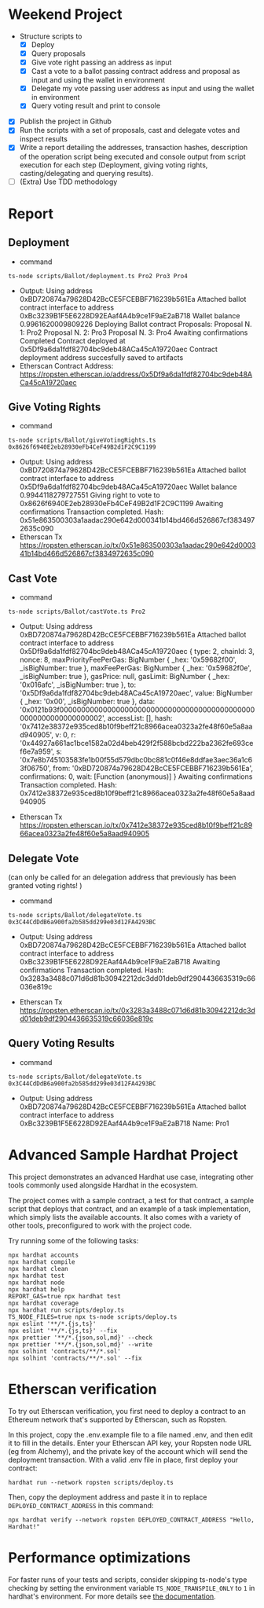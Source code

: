 # Weekend Project
* Structure scripts to
  - [X] Deploy
  - [X] Query proposals
  - [X] Give vote right passing an address as input
  - [X] Cast a vote to a ballot passing contract address and proposal as input and using the wallet in environment
  - [X] Delegate my vote passing user address as input and using the wallet in environment
  - [X] Query voting result and print to console
- [X] Publish the project in Github
- [X] Run the scripts with a set of proposals, cast and delegate votes and inspect results
- [X] Write a report detailing the addresses, transaction hashes, description of the operation script being executed and console output from script execution for each step (Deployment, giving voting rights, casting/delegating and querying results).
- [ ] (Extra) Use TDD methodology

# Report

## Deployment
* command
```shell 
ts-node scripts/Ballot/deployment.ts Pro2 Pro3 Pro4
```
* Output: 
Using address 0xBD720874a79628D42BcCE5FCEBBF716239b561Ea
Attached ballot contract interface to address 0xBc3239B1F5E6228D92EAaf4A4b9ce1F9aE2aB718
Wallet balance 0.9961620009809226
Deploying Ballot contract
Proposals: 
Proposal N. 1: Pro2
Proposal N. 2: Pro3
Proposal N. 3: Pro4
Awaiting confirmations
Completed
Contract deployed at 0x5Df9a6da1fdf82704bc9deb48ACa45cA19720aec
Contract deployment address succesfully saved to artifacts
* Etherscan Contract Address: 
https://ropsten.etherscan.io/address/0x5Df9a6da1fdf82704bc9deb48ACa45cA19720aec

## Give Voting Rights
* command
```shell 
ts-node scripts/Ballot/giveVotingRights.ts 0x8626f6940E2eb28930eFb4CeF49B2d1F2C9C1199
```
* Output: 
Using address 0xBD720874a79628D42BcCE5FCEBBF716239b561Ea
Attached ballot contract interface to address 0x5Df9a6da1fdf82704bc9deb48ACa45cA19720aec
Wallet balance 0.9944118279727551
Giving right to vote to 0x8626f6940E2eb28930eFb4CeF49B2d1F2C9C1199
Awaiting confirmations
Transaction completed. Hash: 0x51e863500303a1aadac290e642d000341b14bd466d526867cf3834972635c090
* Etherscan Tx
https://ropsten.etherscan.io/tx/0x51e863500303a1aadac290e642d000341b14bd466d526867cf3834972635c090

## Cast Vote
* command
```shell 
ts-node scripts/Ballot/castVote.ts Pro2
```
* Output: 
Using address 0xBD720874a79628D42BcCE5FCEBBF716239b561Ea
Attached ballot contract interface to address 0x5Df9a6da1fdf82704bc9deb48ACa45cA19720aec
{
  type: 2,
  chainId: 3,
  nonce: 8,
  maxPriorityFeePerGas: BigNumber { _hex: '0x59682f00', _isBigNumber: true },
  maxFeePerGas: BigNumber { _hex: '0x59682f0e', _isBigNumber: true },
  gasPrice: null,
  gasLimit: BigNumber { _hex: '0x016afc', _isBigNumber: true },
  to: '0x5Df9a6da1fdf82704bc9deb48ACa45cA19720aec',
  value: BigNumber { _hex: '0x00', _isBigNumber: true },
  data: '0x0121b93f0000000000000000000000000000000000000000000000000000000000000002',
  accessList: [],
  hash: '0x7412e38372e935ced8b10f9beff21c8966acea0323a2fe48f60e5a8aad940905',
  v: 0,
  r: '0x44927a661ac1bce1582a02d4beb429f2f588bcbd222ba2362fe693cef6e7a959',
  s: '0x7e8b745103583fe1b00f55d579dbc0bc881c0f46e8ddfae3aec36a1c63f06750',
  from: '0xBD720874a79628D42BcCE5FCEBBF716239b561Ea',
  confirmations: 0,
  wait: [Function (anonymous)]
}
Awaiting confirmations
Transaction completed. Hash: 0x7412e38372e935ced8b10f9beff21c8966acea0323a2fe48f60e5a8aad940905

* Etherscan Tx
https://ropsten.etherscan.io/tx/0x7412e38372e935ced8b10f9beff21c8966acea0323a2fe48f60e5a8aad940905


## Delegate Vote
(can only be called for an delegation address that previously has been granted voting rights! )
* command
```shell 
ts-node scripts/Ballot/delegateVote.ts 0x3C44CdDdB6a900fa2b585dd299e03d12FA4293BC
```
* Output: 
Using address 0xBD720874a79628D42BcCE5FCEBBF716239b561Ea
Attached ballot contract interface to address 0xBc3239B1F5E6228D92EAaf4A4b9ce1F9aE2aB718
Awaiting confirmations
Transaction completed. Hash: 0x3283a3488c071d6d81b30942212dc3dd01deb9df2904436635319c66036e819c

* Etherscan Tx
https://ropsten.etherscan.io/tx/0x3283a3488c071d6d81b30942212dc3dd01deb9df2904436635319c66036e819c


## Query Voting Results
* command
```shell 
ts-node scripts/Ballot/delegateVote.ts 0x3C44CdDdB6a900fa2b585dd299e03d12FA4293BC
```
* Output: 
Using address 0xBD720874a79628D42BcCE5FCEBBF716239b561Ea
Attached ballot contract interface to address 0xBc3239B1F5E6228D92EAaf4A4b9ce1F9aE2aB718
Name: Pro1


# Advanced Sample Hardhat Project

This project demonstrates an advanced Hardhat use case, integrating other tools commonly used alongside Hardhat in the ecosystem.

The project comes with a sample contract, a test for that contract, a sample script that deploys that contract, and an example of a task implementation, which simply lists the available accounts. It also comes with a variety of other tools, preconfigured to work with the project code.

Try running some of the following tasks:

```shell
npx hardhat accounts
npx hardhat compile
npx hardhat clean
npx hardhat test
npx hardhat node
npx hardhat help
REPORT_GAS=true npx hardhat test
npx hardhat coverage
npx hardhat run scripts/deploy.ts
TS_NODE_FILES=true npx ts-node scripts/deploy.ts
npx eslint '**/*.{js,ts}'
npx eslint '**/*.{js,ts}' --fix
npx prettier '**/*.{json,sol,md}' --check
npx prettier '**/*.{json,sol,md}' --write
npx solhint 'contracts/**/*.sol'
npx solhint 'contracts/**/*.sol' --fix
```

# Etherscan verification

To try out Etherscan verification, you first need to deploy a contract to an Ethereum network that's supported by Etherscan, such as Ropsten.

In this project, copy the .env.example file to a file named .env, and then edit it to fill in the details. Enter your Etherscan API key, your Ropsten node URL (eg from Alchemy), and the private key of the account which will send the deployment transaction. With a valid .env file in place, first deploy your contract:

```shell
hardhat run --network ropsten scripts/deploy.ts
```

Then, copy the deployment address and paste it in to replace `DEPLOYED_CONTRACT_ADDRESS` in this command:

```shell
npx hardhat verify --network ropsten DEPLOYED_CONTRACT_ADDRESS "Hello, Hardhat!"
```

# Performance optimizations

For faster runs of your tests and scripts, consider skipping ts-node's type checking by setting the environment variable `TS_NODE_TRANSPILE_ONLY` to `1` in hardhat's environment. For more details see [the documentation](https://hardhat.org/guides/typescript.html#performance-optimizations).
